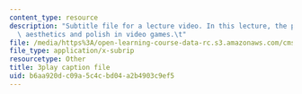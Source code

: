 ```yaml
---
content_type: resource
description: "Subtitle file for a lecture video. In this lecture, the professors discuss\
  \ aesthetics and polish in video games.\t"
file: /media/https%3A/open-learning-course-data-rc.s3.amazonaws.com/cms-611j-creating-video-games-fall-2014/b6aa920dc09a5c4cbd04a2b4903c9ef5_0teK9aXB0GI.vtt
file_type: application/x-subrip
resourcetype: Other
title: 3play caption file
uid: b6aa920d-c09a-5c4c-bd04-a2b4903c9ef5
---
```

